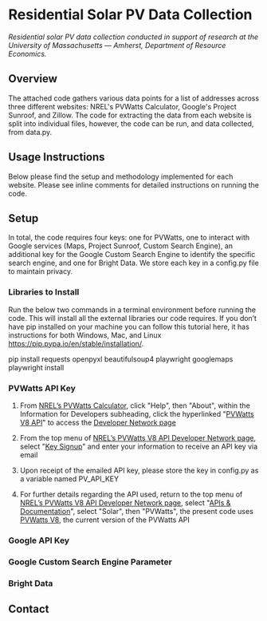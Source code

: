 # Residential Solar PV Data Collection 
*Residential solar PV data collection conducted in support of research at the University of Massachusetts — Amherst, Department of Resource Economics.*  

## Overview
The attached code gathers various data points for a list of addresses across three different websites: NREL's PVWatts Calculator, Google's Project Sunroof, and Zillow. The code for extracting the data from each website is split into individual files, however, the code can be run, and data collected, from data.py.

## Usage Instructions
Below please find the setup and methodology implemented for each website.  Please see inline comments for detailed instructions on running the code. 

## Setup

In total, the code requires four keys: one for PVWatts, one to interact with Google services (Maps, Project Sunroof, Custom Search Engine), an additional key for the Google Custom Search Engine to identify the specific search engine, and one for Bright Data. We store each key in a config.py file to maintain privacy. 

### Libraries to Install
Run the below two commands in a terminal environment before running the code. This will install all the external libraries our code requires. If you don’t have pip installed on your machine you can follow this tutorial here, it has instructions for both Windows, Mac, and Linux https://pip.pypa.io/en/stable/installation/. 
  
pip install requests openpyxl beautifulsoup4 playwright googlemaps
playwright install


### PVWatts API Key

1. From [NREL’s PVWatts Calculator](https://pvwatts.nrel.gov/pvwatts.php), click "Help", then "About", within the Information for Developers subheading, click the hyperlinked "[PVWatts V8 API](https://developer.nrel.gov/docs/solar/pvwatts/)" to access the [Developer Network page](https://developer.nrel.gov/docs/solar/pvwatts/)

2. From the top menu of [NREL’s PVWatts V8 API Developer Network page](https://developer.nrel.gov/docs/solar/pvwatts/), select "[Key Signup](https://developer.nrel.gov/signup )" and enter your information to receive an API key via email

3. Upon receipt of the emailed API key, please store the key in config.py as a variable named PV_API_KEY

4. For further details regarding the API used, return to the top menu of [NREL’s PVWatts V8 API Developer Network page](https://developer.nrel.gov/docs/solar/pvwatts/), select "[APIs & Documentation](https://developer.nrel.gov/docs/)", select "Solar", then "PVWatts", the present code uses [PVWatts V8](https://developer.nrel.gov/docs/solar/pvwatts/v8/), the current version of the PVWatts API

### Google API Key

### Google Custom Search Engine Parameter 

### Bright Data


## Contact 
